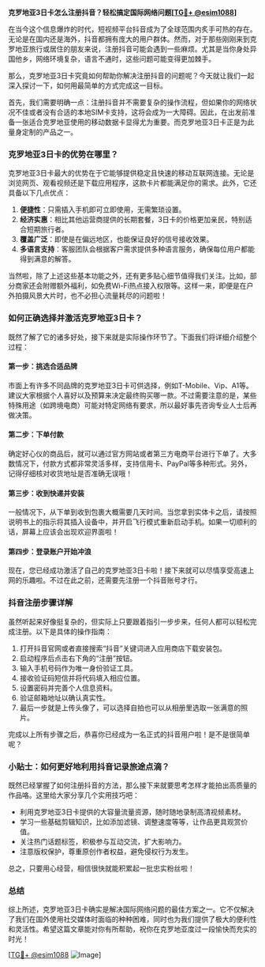 **克罗地亚3日卡怎么注册抖音？轻松搞定国际网络问题[[TG💪+ @esim1088](https://t.me/s/esim1088)]**

在当今这个信息爆炸的时代，短视频平台抖音成为了全球范围内炙手可热的存在。无论是在国内还是海外，抖音都拥有庞大的用户群体。然而，对于那些刚刚来到克罗地亚旅行或居住的朋友来说，注册抖音可能会遇到一些麻烦。尤其是当你身处异国他乡，网络环境复杂，语言不通时，这些问题可能变得更加棘手。

那么，克罗地亚3日卡究竟如何帮助你解决注册抖音的问题呢？今天就让我们一起深入探讨一下，如何用最简单的方式完成这一目标。

首先，我们需要明确一点：注册抖音并不需要复杂的操作流程，但如果你的网络状况不佳或者没有合适的本地SIM卡支持，这将会成为一大障碍。因此，在出发前准备一张适合克罗地亚使用的移动数据卡显得尤为重要。而克罗地亚3日卡正是为此量身定制的产品之一。

### 克罗地亚3日卡的优势在哪里？

克罗地亚3日卡最大的优势在于它能够提供稳定且快速的移动互联网连接。无论是浏览网页、观看视频还是下载应用程序，这款卡片都能满足你的需求。此外，它还具备以下几点优点：

1. **便捷性**：只需插入手机即可立即使用，无需繁琐设置。
2. **经济实惠**：相比其他运营商提供的长期套餐，3日卡的价格更加亲民，特别适合短期旅行者。
3. **覆盖广泛**：即使是在偏远地区，也能保证良好的信号接收效果。
4. **多语言支持**：客服团队会根据客户需求提供多种语言服务，确保每位用户都能得到满意的解答。

当然啦，除了上述这些基本功能之外，还有更多贴心细节值得我们关注。比如，部分商家还会附赠额外福利，如免费Wi-Fi热点接入权限等。这样一来，即便是在户外拍摄风景大片时，也不必担心流量耗尽的问题啦！

### 如何正确选择并激活克罗地亚3日卡？

既然了解了它的诸多好处，接下来就是实际操作环节了。下面我们将详细介绍整个过程：

#### 第一步：挑选合适品牌
市面上有许多不同品牌的克罗地亚3日卡可供选择，例如T-Mobile、Vip、A1等。建议大家根据个人喜好以及预算来决定最终购买哪一款。不过需要注意的是，某些特殊用途（如跨境电商）可能对特定网络有要求，所以最好事先咨询专业人士后再做决策。

#### 第二步：下单付款
确定好心仪的商品后，就可以通过官方网站或者第三方电商平台进行下单了。大多数情况下，付款方式都非常灵活多样，支持信用卡、PayPal等多种形式。另外，记得仔细核对收货地址是否准确无误哦！

#### 第三步：收到快递并安装
一般情况下，从下单到收到包裹大概需要几天时间。当您拿到实体卡之后，请按照说明书上的指示将其插入设备中，并开启飞行模式重新启动手机。如果一切顺利的话，屏幕上应该会出现欢迎界面啦！

#### 第四步：登录账户开始冲浪
现在，您已经成功激活了自己的克罗地亚3日卡啦！接下来就可以尽情享受高速上网的乐趣啦。不过在此之前，还需要先注册一个抖音账号才行。

### 抖音注册步骤详解

虽然听起来好像挺复杂的，但实际上只要跟着指引一步步来，任何人都可以轻松完成注册。以下是具体的操作指南：

1. 打开抖音官网或者直接搜索“抖音”关键词进入应用商店下载安装包。
2. 启动程序后点击右下角的“注册”按钮。
3. 输入手机号码作为唯一身份验证工具。
4. 接收验证码短信并将代码填入相应位置。
5. 设置密码并完善个人信息资料。
6. 验证邮箱地址以确认真实性。
7. 最后一步就是上传头像了，可以选择自拍也可以从相册里选取一张满意的照片。

完成以上所有步骤之后，恭喜你已经成为一名正式的抖音用户啦！是不是很简单呢？

### 小贴士：如何更好地利用抖音记录旅途点滴？

既然已经掌握了如何注册抖音的方法，那么接下来就要思考怎样才能拍出高质量的作品咯。这里给大家分享几个实用技巧吧：

- 利用克罗地亚3日卡提供的大容量流量资源，随时随地录制高清视频素材。
- 学习一些基础剪辑知识，比如添加滤镜、调整速度等等，让作品更具观赏价值。
- 关注热门话题标签，积极参与互动交流，扩大影响力。
- 注意版权保护，尊重原创作者权益，避免侵权行为发生。

总之，只要用心经营，相信很快就能积累起一批忠实粉丝啦！

### 总结

综上所述，克罗地亚3日卡确实是解决国际网络问题的最佳方案之一。它不仅解决了我们在国外使用社交媒体时面临的种种困难，同时也为我们提供了极大的便利性和灵活性。希望这篇文章能对你有所帮助，祝你在克罗地亚度过一段愉快而充实的时光！

[[TG💪+ @esim1088](https://t.me/s/esim1088) ![Image](https://i.postimg.cc/4NQfJmqS/Snipaste-2025-05-13-00-14-12.png)]